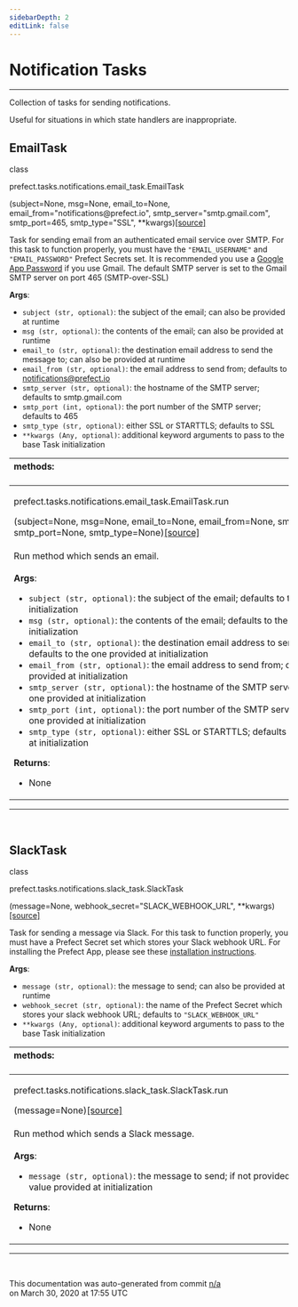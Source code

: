 ```yaml
---
sidebarDepth: 2
editLink: false
---
```

# Notification Tasks
---
Collection of tasks for sending notifications.

Useful for situations in which state handlers are inappropriate.
 ## EmailTask
 <div class='class-sig' id='prefect-tasks-notifications-email-task-emailtask'><p class="prefect-sig">class </p><p class="prefect-class">prefect.tasks.notifications.email_task.EmailTask</p>(subject=None, msg=None, email_to=None, email_from="notifications@prefect.io", smtp_server="smtp.gmail.com", smtp_port=465, smtp_type="SSL", **kwargs)<span class="source"><a href="https://github.com/PrefectHQ/prefect/blob/master/src/prefect/tasks/notifications/email_task.py#L12">[source]</a></span></div>

Task for sending email from an authenticated email service over SMTP. For this task to function properly, you must have the `"EMAIL_USERNAME"` and `"EMAIL_PASSWORD"` Prefect Secrets set.  It is recommended you use a [Google App Password](https://support.google.com/accounts/answer/185833) if you use Gmail. The default SMTP server is set to the Gmail SMTP server on port 465 (SMTP-over-SSL)

**Args**:     <ul class="args"><li class="args">`subject (str, optional)`: the subject of the email; can also be provided at runtime     </li><li class="args">`msg (str, optional)`: the contents of the email; can also be provided at runtime     </li><li class="args">`email_to (str, optional)`: the destination email address to send the message to; can also         be provided at runtime     </li><li class="args">`email_from (str, optional)`: the email address to send from; defaults to notifications@prefect.io     </li><li class="args">`smtp_server (str, optional)`: the hostname of the SMTP server; defaults to smtp.gmail.com     </li><li class="args">`smtp_port (int, optional)`: the port number of the SMTP server; defaults to 465     </li><li class="args">`smtp_type (str, optional)`: either SSL or STARTTLS; defaults to SSL     </li><li class="args">`**kwargs (Any, optional)`: additional keyword arguments to pass to the base Task initialization</li></ul>

|methods: &nbsp;&nbsp;&nbsp;&nbsp;&nbsp;&nbsp;&nbsp;&nbsp;&nbsp;&nbsp;&nbsp;&nbsp;&nbsp;&nbsp;&nbsp;&nbsp;&nbsp;&nbsp;&nbsp;&nbsp;&nbsp;&nbsp;&nbsp;&nbsp;&nbsp;&nbsp;&nbsp;&nbsp;&nbsp;&nbsp;&nbsp;&nbsp;&nbsp;&nbsp;&nbsp;&nbsp;&nbsp;&nbsp;&nbsp;&nbsp;&nbsp;&nbsp;&nbsp;&nbsp;&nbsp;&nbsp;&nbsp;&nbsp;&nbsp;&nbsp;&nbsp;&nbsp;&nbsp;&nbsp;&nbsp;&nbsp;&nbsp;&nbsp;&nbsp;&nbsp;&nbsp;&nbsp;&nbsp;&nbsp;&nbsp;&nbsp;&nbsp;&nbsp;&nbsp;&nbsp;&nbsp;&nbsp;&nbsp;&nbsp;&nbsp;&nbsp;&nbsp;&nbsp;&nbsp;&nbsp;&nbsp;&nbsp;&nbsp;&nbsp;&nbsp;&nbsp;&nbsp;&nbsp;&nbsp;&nbsp;&nbsp;&nbsp;&nbsp;&nbsp;&nbsp;&nbsp;&nbsp;&nbsp;&nbsp;&nbsp;&nbsp;&nbsp;&nbsp;&nbsp;&nbsp;&nbsp;&nbsp;&nbsp;&nbsp;&nbsp;&nbsp;&nbsp;&nbsp;&nbsp;&nbsp;&nbsp;&nbsp;&nbsp;&nbsp;&nbsp;&nbsp;&nbsp;&nbsp;&nbsp;&nbsp;&nbsp;&nbsp;&nbsp;&nbsp;&nbsp;&nbsp;&nbsp;&nbsp;&nbsp;&nbsp;&nbsp;&nbsp;&nbsp;&nbsp;&nbsp;&nbsp;&nbsp;&nbsp;&nbsp;&nbsp;&nbsp;&nbsp;&nbsp;&nbsp;&nbsp;|
|:----|
 | <div class='method-sig' id='prefect-tasks-notifications-email-task-emailtask-run'><p class="prefect-class">prefect.tasks.notifications.email_task.EmailTask.run</p>(subject=None, msg=None, email_to=None, email_from=None, smtp_server=None, smtp_port=None, smtp_type=None)<span class="source"><a href="https://github.com/PrefectHQ/prefect/blob/master/src/prefect/tasks/notifications/email_task.py#L51">[source]</a></span></div>
<p class="methods">Run method which sends an email.<br><br>**Args**:     <ul class="args"><li class="args">`subject (str, optional)`: the subject of the email; defaults to the one provided         at initialization     </li><li class="args">`msg (str, optional)`: the contents of the email; defaults to the one provided         at initialization     </li><li class="args">`email_to (str, optional)`: the destination email address to send the message to;         defaults to the one provided at initialization     </li><li class="args">`email_from (str, optional)`: the email address to send from; defaults to the one         provided at initialization     </li><li class="args">`smtp_server (str, optional)`: the hostname of the SMTP server; defaults to the one         provided at initialization     </li><li class="args">`smtp_port (int, optional)`: the port number of the SMTP server; defaults to the one         provided at initialization     </li><li class="args">`smtp_type (str, optional)`: either SSL or STARTTLS; defaults to the one provided         at initialization</li></ul>**Returns**:     <ul class="args"><li class="args">None</li></ul></p>|

---
<br>

 ## SlackTask
 <div class='class-sig' id='prefect-tasks-notifications-slack-task-slacktask'><p class="prefect-sig">class </p><p class="prefect-class">prefect.tasks.notifications.slack_task.SlackTask</p>(message=None, webhook_secret="SLACK_WEBHOOK_URL", **kwargs)<span class="source"><a href="https://github.com/PrefectHQ/prefect/blob/master/src/prefect/tasks/notifications/slack_task.py#L8">[source]</a></span></div>

Task for sending a message via Slack.  For this task to function properly, you must have a Prefect Secret set which stores your Slack webhook URL.  For installing the Prefect App, please see these [installation instructions](https://docs.prefect.io/core/advanced_tutorials/slack-notifications.html#installation-instructions).

**Args**:     <ul class="args"><li class="args">`message (str, optional)`: the message to send; can also be provided at runtime     </li><li class="args">`webhook_secret (str, optional)`: the name of the Prefect Secret which stores your slack webhook URL;         defaults to `"SLACK_WEBHOOK_URL"`     </li><li class="args">`**kwargs (Any, optional)`: additional keyword arguments to pass to the base Task initialization</li></ul>

|methods: &nbsp;&nbsp;&nbsp;&nbsp;&nbsp;&nbsp;&nbsp;&nbsp;&nbsp;&nbsp;&nbsp;&nbsp;&nbsp;&nbsp;&nbsp;&nbsp;&nbsp;&nbsp;&nbsp;&nbsp;&nbsp;&nbsp;&nbsp;&nbsp;&nbsp;&nbsp;&nbsp;&nbsp;&nbsp;&nbsp;&nbsp;&nbsp;&nbsp;&nbsp;&nbsp;&nbsp;&nbsp;&nbsp;&nbsp;&nbsp;&nbsp;&nbsp;&nbsp;&nbsp;&nbsp;&nbsp;&nbsp;&nbsp;&nbsp;&nbsp;&nbsp;&nbsp;&nbsp;&nbsp;&nbsp;&nbsp;&nbsp;&nbsp;&nbsp;&nbsp;&nbsp;&nbsp;&nbsp;&nbsp;&nbsp;&nbsp;&nbsp;&nbsp;&nbsp;&nbsp;&nbsp;&nbsp;&nbsp;&nbsp;&nbsp;&nbsp;&nbsp;&nbsp;&nbsp;&nbsp;&nbsp;&nbsp;&nbsp;&nbsp;&nbsp;&nbsp;&nbsp;&nbsp;&nbsp;&nbsp;&nbsp;&nbsp;&nbsp;&nbsp;&nbsp;&nbsp;&nbsp;&nbsp;&nbsp;&nbsp;&nbsp;&nbsp;&nbsp;&nbsp;&nbsp;&nbsp;&nbsp;&nbsp;&nbsp;&nbsp;&nbsp;&nbsp;&nbsp;&nbsp;&nbsp;&nbsp;&nbsp;&nbsp;&nbsp;&nbsp;&nbsp;&nbsp;&nbsp;&nbsp;&nbsp;&nbsp;&nbsp;&nbsp;&nbsp;&nbsp;&nbsp;&nbsp;&nbsp;&nbsp;&nbsp;&nbsp;&nbsp;&nbsp;&nbsp;&nbsp;&nbsp;&nbsp;&nbsp;&nbsp;&nbsp;&nbsp;&nbsp;&nbsp;&nbsp;&nbsp;|
|:----|
 | <div class='method-sig' id='prefect-tasks-notifications-slack-task-slacktask-run'><p class="prefect-class">prefect.tasks.notifications.slack_task.SlackTask.run</p>(message=None)<span class="source"><a href="https://github.com/PrefectHQ/prefect/blob/master/src/prefect/tasks/notifications/slack_task.py#L31">[source]</a></span></div>
<p class="methods">Run method which sends a Slack message.<br><br>**Args**:     <ul class="args"><li class="args">`message (str, optional)`: the message to send; if not provided here, will use the value provided         at initialization</li></ul>**Returns**:     <ul class="args"><li class="args">None</li></ul></p>|

---
<br>


<p class="auto-gen">This documentation was auto-generated from commit <a href='https://github.com/PrefectHQ/prefect/commit/n/a'>n/a</a> </br>on March 30, 2020 at 17:55 UTC</p>